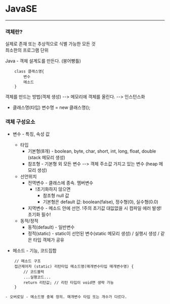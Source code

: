 # JavaSE

***

### 객체란?   
실제로 존재 또는 추상적으로 식별 가능한 모든 것   
최소한의 프로그램 단위   
	
Java - 객체 설계도를 만든다. (붕어빵틀)   
```
	class 클래스명{
		변수
		메소드
	}
```
객체를 만드는 방법(객체 생성) --> 메모리에 객체를 올린다. --> 인스턴스화   
* 클래스명(타입) 변수명 = new 클래스명();   
	
### 객체 구성요소
- 변수 - 특징, 속성 값   
	- 타입
		- 기본형(8개) - boolean, byte, char, short, int, long, float, double (stack 메모리 생성)
		- 참조형 - 기본형 외 모든 변수 --> 객체 주소값 가지고 있는 변수 (heap 메모리 생성)
	- 선언위치
		- 전역변수 - 클래스에 종속. 멤버변수
			- !초기화하지 않으면
				- 참조형 null 값
				- 기본형은 default 값: boolean(false), 정수형(0), 실수형(0.0)
		- 지역변수 - 메소드 안에 선언. !주의 초기값 대잆없을 시 컴파일 에러 발생! 초기화 필수!
	- 동적/정적
		- 동적(default) - 일반변수
		- 정적(static) - static이 선언된 변수(static 메모리 생성) / 실행시 생성 / 같은 타입 객체가 공유

- 메소드 - 기능, 코드집합
```
	// 메소드 구조
	접근제어자 (static) 리턴타입 메소드명(매개변수타입 매개변수명) {
		// 코드블럭
		...실행코드...
		return 리턴값; // 리턴 타입이 void면 생략 가능
	}
```
	- 오버로딩 - 메소드명 중복 정의. 매개변수 타입 또는 개수가 다르다.